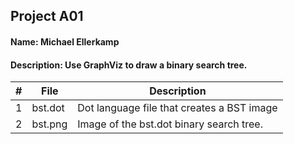 ## Project A01
#### Name: Michael Ellerkamp
#### Description: Use GraphViz to draw a binary search tree.

|   #   |    File     |      Description                           |
| :---: | ----------- | -------------------------------------------|
|   1   |   bst.dot   | Dot language file that creates a BST image |
|   2   |   bst.png   | Image of the bst.dot binary search tree.   |
